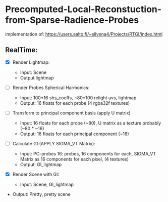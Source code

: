 # Precomputed-Local-Reconstuction-from-Sparse-Radience-Probes


implementation of: https://users.aalto.fi/~silvena4/Projects/RTGI/index.html




## RealTime:

- [x] Render Lightmap:
	- Input: Scene
	- Output lightmap

- [ ]  Render Probes Spherical Harmonics:
	- Input: 100\*16 shs_coeffs, ~80\*100 relight uvs, lightmap
	- Output: 16 floats for each probe (4 rgba32f textures)

- [ ]  Transform to principal component basis (apply U matrix)
	- Input: 16 floats for each probe (~80), U matrix as a texture probably (~80 * ~16)
	- Output: 16 floats for each principal component (~16)

- [ ]  Calculate GI (APPLY SIGMA_VT Matrix):
	- Input: PC-probes 16: probes, 16 components for each, SIGMA_VT Matrix as 16 components for each pixel, (4 textures)
	- Output: GI_lightmap 

- [x]  Render Scene with GI:
	- Input: Scene, GI_lightmap
  - Output: Pretty, pretty scene



